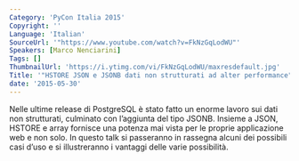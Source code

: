 ```yaml
---
Category: 'PyCon Italia 2015'
Copyright: ''
Language: 'Italian'
SourceUrl: '"https://www.youtube.com/watch?v=FkNzGqLodWU"'
Speakers: [Marco Nenciarini]
Tags: []
ThumbnailUrl: 'https://i.ytimg.com/vi/FkNzGqLodWU/maxresdefault.jpg'
Title: '"HSTORE JSON e JSONB dati non strutturati ad alter performance"'
date: '2015-05-30'
---
```

Nelle ultime release di PostgreSQL è stato fatto un enorme lavoro sui
dati non strutturati, culminato con l’aggiunta del tipo JSONB. Insieme a
JSON, HSTORE e array fornisce una potenza mai vista per le proprie
applicazione web e non solo. In questo talk si passeranno in rassegna
alcuni dei possibili casi d’uso e si illustreranno i vantaggi delle
varie possibilità.
